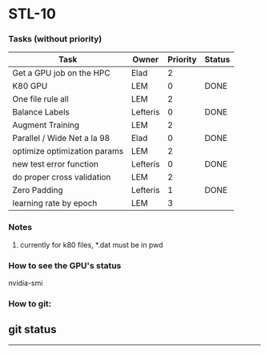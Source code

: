 
# STL-10

### Tasks (without priority)  
| Task                         | Owner         | Priority  | Status  |
| ------------------------------| ------------- |-----------|---------|
| Get a GPU job on the HPC      | Elad          | 2         |         |
| K80 GPU                       | LEM           | 0         |  DONE   |
| One file rule all             | LEM           | 2         |         |
| Balance Labels                | Lefteris          | 0         | DONE        |
| Augment Training              | LEM           | 2         |         |
| Parallel / Wide Net a la 98   | Elad           | 0        | DONE        |
| optimize optimization params   | LEM           | 2        |         |
| new test error function   | Lefteris           | 0        | DONE        |
| do proper cross validation   | LEM           | 2        |         |
| Zero Padding   | Lefteris           | 1        | DONE      |
| learning rate by epoch   | LEM           | 3        |         |



### Notes
1. currently for k80 files, *.dat must be in pwd  
  
### How to see the GPU's status
nvidia-smi

### How to git:
git status
---
---
